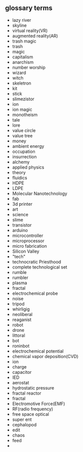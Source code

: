 ## glossary terms

- lazy river
- skyline
- virtual reality(VR)
- augmented reality(AR)
- trash magic
- trash
- magic
- capitalism
- anarchism
- number worship
- wizard
- witch
- skeletron
- kit
- stick
- slimezistor
- ion
- ion magic
- monotheism
- tale
- lore
- value circle
- value tree
- money
- ambient energy
- occupation
- insurrection
- alchemy
- applied physics
- theory
- fluidics
- HDPE
- LDPE
- Molecular Nanotechnology
- fab
- 3d printer
- art
- science
- slime
- transistor
- arduino
- microcontroller
- microprocessor
- micro fabrication
- Silicon Valley
- "tech"
- technocratic Priesthood
- complete technological set
- rumble
- rumbler
- plasma
- fractal
- electrochemical probe
- noise
- tripod
- whirligig
- neoliberal
- reaganist
- robot
- drone
- littoral
- bot
- roninbot
- electrochemical potential
- chemical vapor deposition(CVD)
- ion
- charge
- capacitor
- IED
- aerostat
- hydrostatic pressure
- fractal reactor
- fractal
- Electromotive Force(EMF)
- RF(radio frequency)
- free space optical
- super ent
- cephalopod 
- edit
- chaos
- feed
- 
